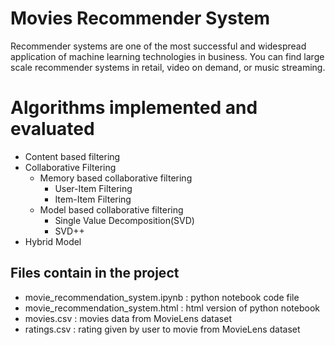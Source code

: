 # Movies Recommender System
Recommender systems are one of the most successful and widespread application of machine learning technologies in business. You can find large scale recommender systems in retail, video on demand, or music streaming.

# Algorithms implemented and evaluated
  * Content based filtering
  * Collaborative Filtering
    * Memory based collaborative filtering
      * User-Item Filtering
      * Item-Item Filtering
    * Model based collaborative filtering
      * Single Value Decomposition(SVD)
      * SVD++
  * Hybrid Model
  
  ## Files contain in the project
  * movie_recommendation_system.ipynb : python notebook code file
  * movie_recommendation_system.html : html version of python notebook
  * movies.csv : movies data from MovieLens dataset
  * ratings.csv : rating given by user to movie from MovieLens dataset

